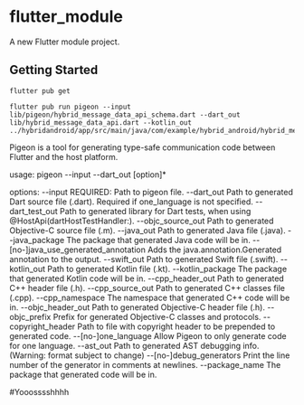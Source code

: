 # flutter_module

A new Flutter module project.

## Getting Started


```shell
flutter pub get
```


```shell
flutter pub run pigeon --input lib/pigeon/hybrid_message_data_api_schema.dart --dart_out lib/hybrid_message_data_api.dart --kotlin_out ../hybridandroid/app/src/main/java/com/example/hybrid_android/hybrid_message_data_api.kt
```

Pigeon is a tool for generating type-safe communication code between Flutter
and the host platform.

usage: pigeon --input <pigeon path> --dart_out <dart path> [option]*

options:
--input                                 REQUIRED: Path to pigeon file.
--dart_out                              Path to generated Dart source file (.dart). Required if one_language is not specified.
--dart_test_out                         Path to generated library for Dart tests, when using @HostApi(dartHostTestHandler:).
--objc_source_out                       Path to generated Objective-C source file (.m).
--java_out                              Path to generated Java file (.java).
--java_package                          The package that generated Java code will be in.
--[no-]java_use_generated_annotation    Adds the java.annotation.Generated annotation to the output.
--swift_out                             Path to generated Swift file (.swift).
--kotlin_out                            Path to generated Kotlin file (.kt).
--kotlin_package                        The package that generated Kotlin code will be in.
--cpp_header_out                        Path to generated C++ header file (.h).
--cpp_source_out                        Path to generated C++ classes file (.cpp).
--cpp_namespace                         The namespace that generated C++ code will be in.
--objc_header_out                       Path to generated Objective-C header file (.h).
--objc_prefix                           Prefix for generated Objective-C classes and protocols.
--copyright_header                      Path to file with copyright header to be prepended to generated code.
--[no-]one_language                     Allow Pigeon to only generate code for one language.
--ast_out                               Path to generated AST debugging info. (Warning: format subject to change)
--[no-]debug_generators                 Print the line number of the generator in comments at newlines.
--package_name                          The package that generated code will be in.

#Yooosssshhhh
